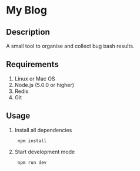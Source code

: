 # My Blog

## Description

A small tool to organise and collect bug bash results.

## Requirements

1. Linux or Mac OS 
2. Node.js (5.0.0 or higher)
3. Redis
4. Git

## Usage

1. Install all dependencies

        npm install

2. Start development mode

        npm run dev
